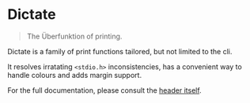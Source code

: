 # Dictate
> The Überfunktion of printing.

Dictate is a family of print functions tailored,
but not limited to the cli.

It resolves irratating `<stdio.h>` inconsistencies,
has a convenient way to handle colours
and adds margin support.

For the full documentation,
please consult the [header itself](dictate.h).
